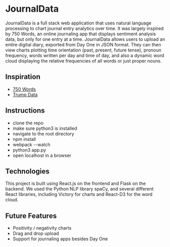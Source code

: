 # JournalData

JournalData is a full stack web application that uses natural language processing to chart journal entry analytics over time. It was largely inspired by 750 Words, an online journaling app that displays sentiment analysis data, but only for one entry at a time. JournalData allows users to upload an entire digital diary, exported from Day One in JSON format. They can then view charts plotting time orientation (past, present, future tense), pronoun frequency, words written per day and time of day, and also a dynamic word cloud displaying the relative frequencies of all words or just proper nouns.

## Inspiration

- [750 Words][750words]
- [Trump Data][trumpdata]

[750words]: http://750words.com/
[trumpdata]: http://www.trumpdata.org/

## Instructions

- clone the repo
- make sure python3 is installed
- navigate to the root directory
- npm install
- webpack --watch
- python3 app.py
- open localhost in a browser

## Technologies

This project is built using React.js on the frontend and Flask on the backend. We used the Python NLP library spaCy, and several different React libraries, including Victory for charts and React-D3 for the word cloud.

## Future Features

- Positivity / negativity charts
- Drag and drop upload
- Support for journaling apps besides Day One
